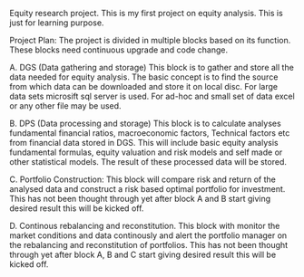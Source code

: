 Equity research project. This is my first project on equity analysis. This is just for learning purpose.

Project Plan: The project is divided in multiple blocks based on its function. These blocks need continuous upgrade and code change.

A. DGS (Data gathering and storage) This block is to gather and store all the data needed for equity analysis. The basic concept is to find the source from which data can be downloaded and store it on local disc. For large data sets microsift sql server is used. For ad-hoc and small set of data excel or any other file may be used.

B. DPS (Data processing and storage) This block is to calculate analyses fundamental financial ratios, macroeconomic factors, Technical factors etc from financial data stored in DGS. This will include basic equity analysis fundamental formulas, equity valuation and risk models and self made or other statistical models. The result of these processed data will be stored.

C. Portfolio Construction: This block will compare risk and return of the analysed data and construct a risk based optimal portfolio for investment. This has not been thought through yet after block A and B start giving desired result this will be kicked off.

D. Continous rebalancing and reconstitution. This block with monitor the market conditions and data continously and alert the portfolio manager on the rebalancing and reconstitution of portfolios. This has not been thought through yet after block A, B and C start giving desired result this will be kicked off.
